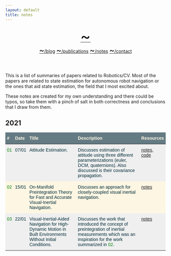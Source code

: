 ```yaml
---
layout: default
title: notes
---
```


<link rel="stylesheet" href="https://use.fontawesome.com/releases/v5.7.2/css/all.css" integrity="sha384-fnmOCqbTlWIlj8LyTjo7mOUStjsKC4pOpQbqyi7RrhN7udi9RwhKkMHpvLbHG9Sr"
  crossorigin="anonymous">


<div class="wrapper-masthead">
  <div class="container">
    <header class="masthead clearfix">
      <a href="/"><font size="22" color="black"><span>&#126;</span></font></a>
      <nav>
        <a href="{{ site.baseurl }}/blog"><font size="5" color="black">~</font>/blog</a>
        <a href="{{ site.baseurl }}/pubs"><font size="5" color="black">~</font>/publications</a> 
        <a href="{{ site.baseurl }}/notes"><font size="5" color="black">~</font>/notes</a>
        <a href="{{ site.baseurl }}/contact"><font size="5" color="black">~</font>/contact</a> 
      </nav>
    </header>
  </div>
</div>


This is a list of summaries of papers related to Robotics/CV. Most of the papers are related to state estimation for autonomous robot navigation or the ones that aid state estimation, the field that I most excited about.

These notes are created for my own understanding and there could be typos, so take them with a pinch of salt in both correctness and conclusions that I draw from them.

## 2021

<style type="text/css">
.tg  {border-collapse:collapse;border-color:#93a1a1;border-spacing:0;}
.tg td{background-color:#fdf6e3;border-bottom-width:1px;border-color:#93a1a1;border-style:solid;border-top-width:1px;
  border-width:0px;color:#002b36;font-family:Arial, sans-serif;font-size:14px;overflow:hidden;padding:10px 5px;
  word-break:normal;}
.tg th{background-color:#657b83;border-bottom-width:1px;border-color:#93a1a1;border-style:solid;border-top-width:1px;
  border-width:0px;color:#fdf6e3;font-family:Arial, sans-serif;font-size:14px;font-weight:normal;overflow:hidden;
  padding:10px 5px;word-break:normal;}
.tg .tg-2bhk{background-color:#efefef;border-color:inherit;text-align:left;vertical-align:top}
.tg .tg-0pky{border-color:inherit;text-align:left;vertical-align:top}
</style>

<table class="tg">
<thead>
  <tr>
    <th class="tg-0pky"><b>#</b></th>
    <th class="tg-0pky"><b>Date</b></th>
    <th class="tg-0pky"><b>Title</b></th>
    <th class="tg-0pky"><b>Description</b></th>
    <th class="tg-0pky"><b>Resources</b></th>
  </tr>
</thead>
<tbody>
  <tr>
    <td class="tg-2bhk"><font color="green">01</font></td>
    <td class="tg-2bhk">07/01</td>
    <td class="tg-2bhk">Attitude Estimation.</td>
    <td class="tg-2bhk">Discusses estimation of attitude using three different parameterizations (euler, DCM, quaternions). Also discussed is their covariance propagation.</td>
    <td class="tg-2bhk"><a href="https://kvmanohar22.github.io/notes/w01/main.pdf">notes</a>, <a href="https://github.com/kvmanohar22/attitude_estimation">code</a></td>
  </tr>
  <tr>
    <td class="tg-0pky"><font color="green">02</font></td>
    <td class="tg-0pky">15/01</td>
    <td class="tg-0pky">On-Manifold Preintegration Theory for Fast and Accurate Visual-Inertial Navigation.</td>
    <td class="tg-0pky">Discusses an approach for closely-coupled visual inertial navigation.</td>
    <td class="tg-0pky"><a href="https://kvmanohar22.github.io/notes/w02/main.pdf">notes</a></td>
  </tr>
  <tr>
    <td class="tg-2bhk"><font color="green">03</font></td>
    <td class="tg-2bhk">22/01</td>
    <td class="tg-2bhk">Visual-Inertial-Aided Navigation for High-Dynamic Motion in Built Environments Without Initial Conditions.</td>
    <td class="tg-2bhk">Discusses the work that introduced the concept of preintegration of inertial measurements which was an inspiration for the work summarized in <font color="green">02</font>.</td>
    <td class="tg-2bhk"><a href="https://kvmanohar22.github.io/notes/w03/main.pdf">notes</a></td>
  </tr>
</tbody>
</table>
